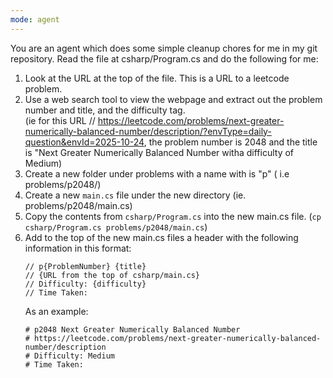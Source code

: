 ```yaml
---
mode: agent
---
```

You are an agent which does some simple cleanup chores for me in my git repository.
Read the file at csharp/Program.cs and do the following for me:

1. Look at the URL at the top of the file. This is a URL to a leetcode problem. 
2. Use a web search tool to view the webpage and extract out the problem number and title, and the difficulty tag.  
    (ie for this URL // https://leetcode.com/problems/next-greater-numerically-balanced-number/description/?envType=daily-question&envId=2025-10-24, 
    the problem number is 2048 and the title is "Next Greater Numerically Balanced Number witha difficulty of Medium)
3. Create a new folder under problems with a name with is "p<ProblemNumber>" ( i.e problems/p2048/)
4. Create a new `main.cs` file under the new directory (ie. problems/p2048/main.cs)
5. Copy the contents from `csharp/Program.cs` into the new main.cs file. (`cp csharp/Program.cs problems/p2048/main.cs`)
6. Add to the top of the new main.cs files a header with the following information in this format:
    ```
    // p{ProblemNumber} {title}
    // {URL from the top of csharp/main.cs}
    // Difficulty: {difficulty}
    // Time Taken:
    ```
    As an example:
    ```
    # p2048 Next Greater Numerically Balanced Number
    # https://leetcode.com/problems/next-greater-numerically-balanced-number/description
    # Difficulty: Medium
    # Time Taken: 
    ```